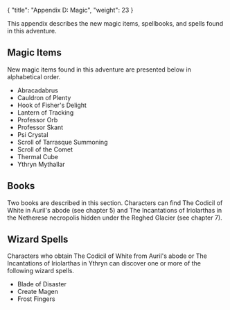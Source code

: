 {
  "title": "Appendix D: Magic",
  "weight": 23
}

This appendix describes the new magic items, spellbooks, and spells found in this adventure.

## Magic Items

New magic items found in this adventure are presented below in alphabetical order.

- <wc-fetch type="item">Abracadabrus</wc-fetch>
- <wc-fetch type="item">Cauldron of Plenty</wc-fetch>
- <wc-fetch type="item">Hook of Fisher's Delight</wc-fetch>
- <wc-fetch type="item">Lantern of Tracking</wc-fetch>
- <wc-fetch type="item">Professor Orb</wc-fetch>
- <wc-fetch type="item">Professor Skant</wc-fetch>
- <wc-fetch type="item">Psi Crystal</wc-fetch>
- <wc-fetch type="item">Scroll of Tarrasque Summoning</wc-fetch>
- <wc-fetch type="item">Scroll of the Comet</wc-fetch>
- <wc-fetch type="item">Thermal Cube</wc-fetch>
- <wc-fetch type="item">Ythryn Mythallar</wc-fetch>

## Books

Two books are described in this section. Characters can find <wc-fetch type="item">The Codicil of White</wc-fetch> in Auril's abode (see chapter 5) and <wc-fetch type="item">The Incantations of Iriolarthas</wc-fetch> in the Netherese necropolis hidden under the Reghed Glacier (see chapter 7).

## Wizard Spells

Characters who obtain <wc-fetch type="item">The Codicil of White</wc-fetch> from Auril's abode or <wc-fetch type="item">The Incantations of Iriolarthas</wc-fetch> in Ythryn can discover one or more of the following wizard spells.

- <wc-fetch type="spell">Blade of Disaster</wc-fetch>
- <wc-fetch type="spell">Create Magen</wc-fetch>
- <wc-fetch type="spell">Frost Fingers</wc-fetch>